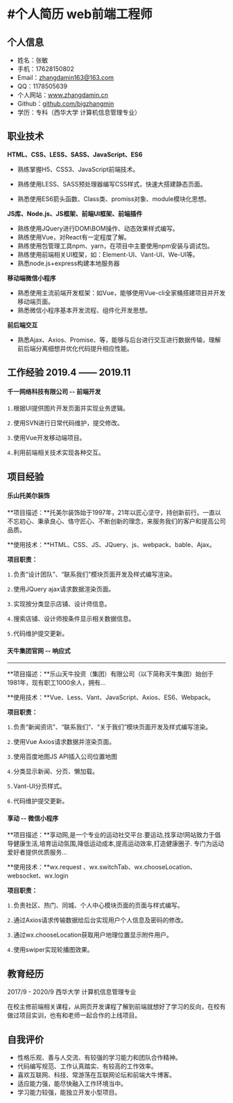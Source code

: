 # #个人简历	web前端工程师

## 个人信息

* 姓名：张敏
* 手机：17628150802
* Email：[zhangdamin163@163.com](mailto:zhangdamin163@163.com)
* QQ：1178505639
* 个人网站：www.zhangdamin.cn
* Github：[github.com/bigzhangmin](https://github.com/bigzhangmin)
* 学历：专科（西华大学 计算机信息管理专业）

## 职业技术

**HTML、CSS、LESS、SASS、JavaScript、ES6**

* 熟练掌握H5、CSS3、JavaScript前端技术。

* 熟练使用LESS、SASS预处理器编写CSS样式，快速大搭建静态页面。

* 熟悉使用ES6箭头函数、Class类、promiss对象、module模块化思想。

**JS库、Node.js、JS框架、前端UI框架、前端插件**

* 熟练使用JQuery进行DOM\BOM操作、动态效果样式编写。
* 熟练使用Vue，对React有一定程度了解。
* 熟练使用包管理工具npm、yarn，在项目中主要使用npm安装与调试包。
* 熟练使用前端相关UI框架，如：Element-UI、Vant-UI、We-UI等。
* 熟悉node.js+express构建本地服务器

**移动端微信小程序**

* 熟悉使用主流前端开发框架：如Vue，能够使用Vue-cli全家桶搭建项目并开发移动端页面。
* 熟悉微信小程序基本开发流程、组件化开发思想。

**前后端交互**

* 熟悉Ajax、Axios、Promise、等，能够与后台进行交互进行数据传输，理解前后端分离细想并优化代码提升相应性能。

## 工作经验   2019.4  —— 2019.11

#### 千一网络科技有限公司 -- 前端开发

`1.`根据UI提供图片开发页面并实现业务逻辑。

`2.`使用SVN进行日常代码维护，提交修改。

`3.`使用Vue开发移动端项目。

`4.`利用前端相关技术实现各种交互。

## 项目经验

#### 乐山托美尔装饰

**项目描述：**托美尔装饰始于1997年，21年以匠心坚守，持创新前行。一直以不忘初心、秉承良心、恪守匠心、不断创新的理念，来服务我们的客户和提高公司品质。

**使用技术：**HTML、CSS、JS、JQuery、js、webpack、bable、Ajax。

**项目职责：**

`1.`负责“设计团队”、“联系我们”模块页面开发及样式编写渲染。

`2.`使用JQuery ajax请求数据渲染页面。

`3.`实现按分类显示店铺、设计师信息。

`4.`搜索店铺、设计师按条件显示相关数据信息。

`5.`代码维护提交更新。

#### 天牛集团官网 -- 响应式

<hr/>

**项目描述：**乐山天牛投资（集团）有限公司（以下简称天牛集团）始创于1981年，现有职工1000余人，拥有...

**使用技术：**Vue、Less、Vant、JavaScript、Axios、ES6、Webpack。

**项目职责：**

`1.`负责“新闻资讯”、“联系我们”、“关于我们”模块页面开发及样式编写渲染。

`2.`使用Vue Axios请求数据并渲染页面。

`3.`使用百度地图JS API插入公司位置地图

`4.`分类显示新闻、分页、懒加载。

`5.`Vant-UI分页样式。

`6.`代码维护提交更新。

#### 享动  -- 微信小程序

**项目描述：**享动网,是一个专业的运动社交平台.要运动,找享动!网站致力于倡导健康生活,培育运动氛围,降低运动成本,提高运动效率,打造健康圈子. 专门为运动爱好者提供优质服务...

**使用技术：**wx.request 、wx.switchTab、wx.chooseLocation、websocket、wx.login

**项目职责：**

`1.`负责社区、热门、同城、个人中心模块页面的页面与样式编写。

`2.`通过Axios请求传输数据给后台实现用户个人信息及密码的修改。

`3.`通过wx.chooseLocation获取用户地理位置显示附件用户。

`4.`使用swiper实现轮播图效果。

## 教育经历

2017/9  - 2020/9  西华大学  计算机信息管理专业

在校主修前端相关课程，从网页开发课程了解到前端就想好了学习的反向，在校有做过项目实训，也有和老师一起合作的上线项目。

## 自我评价

* 性格乐观、善与人交流、有较强的学习能力和团队合作精神。
* 代码编写规范、工作认真踏实、有较高的工作效率。
* 喜欢互联网、科技、常游荡在互联网论坛和前端大牛博客。
* 适应能力强，能尽快融入工作环境当中。
* 学习能力较强，能独立开发小型项目。